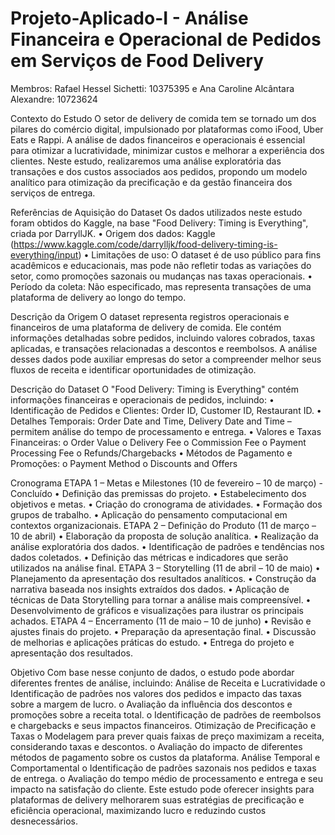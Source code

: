 # Projeto-Aplicado-I - Análise Financeira e Operacional de Pedidos em Serviços de Food Delivery
Membros: Rafael Hessel Sichetti: 10375395 e Ana Caroline Alcântara Alexandre: 10723624

Contexto do Estudo
O setor de delivery de comida tem se tornado um dos pilares do comércio digital, impulsionado por plataformas como iFood, Uber Eats e Rappi. A análise de dados financeiros e operacionais é essencial para otimizar a lucratividade, minimizar custos e melhorar a experiência dos clientes. Neste estudo, realizaremos uma análise exploratória das transações e dos custos associados aos pedidos, propondo um modelo analítico para otimização da precificação e da gestão financeira dos serviços de entrega.

Referências de Aquisição do Dataset
Os dados utilizados neste estudo foram obtidos do Kaggle, na base "Food Delivery: Timing is Everything", criada por DarryllJK.
•	Origem dos dados: Kaggle (https://www.kaggle.com/code/darrylljk/food-delivery-timing-is-everything/input) 
•	Limitações de uso: O dataset é de uso público para fins acadêmicos e educacionais, mas pode não refletir todas as variações do setor, como promoções sazonais ou mudanças nas taxas operacionais.
•	Período da coleta: Não especificado, mas representa transações de uma plataforma de delivery ao longo do tempo.

Descrição da Origem
O dataset representa registros operacionais e financeiros de uma plataforma de delivery de comida. Ele contém informações detalhadas sobre pedidos, incluindo valores cobrados, taxas aplicadas, e transações relacionadas a descontos e reembolsos. A análise desses dados pode auxiliar empresas do setor a compreender melhor seus fluxos de receita e identificar oportunidades de otimização.

Descrição do Dataset
O "Food Delivery: Timing is Everything" contém informações financeiras e operacionais de pedidos, incluindo:
•	Identificação de Pedidos e Clientes: Order ID, Customer ID, Restaurant ID.
•	Detalhes Temporais: Order Date and Time, Delivery Date and Time – permitem análise do tempo de processamento e entrega.
•	Valores e Taxas Financeiras: 
o	Order Value 
o	Delivery Fee 
o	Commission Fee 
o	Payment Processing Fee 
o	Refunds/Chargebacks 
•	Métodos de Pagamento e Promoções: 
o	Payment Method 
o	Discounts and Offers 

Cronograma
ETAPA 1 – Metas e Milestones (10 de fevereiro – 10 de março) - Concluído
•	Definição das premissas do projeto.
•	Estabelecimento dos objetivos e metas.
•	Criação do cronograma de atividades.
•	Formação dos grupos de trabalho.
•	Aplicação do pensamento computacional em contextos organizacionais.
ETAPA 2 – Definição do Produto (11 de março – 10 de abril)
•	Elaboração da proposta de solução analítica.
•	Realização da análise exploratória dos dados.
•	Identificação de padrões e tendências nos dados coletados.
•	Definição das métricas e indicadores que serão utilizados na análise final.
ETAPA 3 – Storytelling (11 de abril – 10 de maio)
•	Planejamento da apresentação dos resultados analíticos.
•	Construção da narrativa baseada nos insights extraídos dos dados.
•	Aplicação de técnicas de Data Storytelling para tornar a análise mais compreensível.
•	Desenvolvimento de gráficos e visualizações para ilustrar os principais achados.
ETAPA 4 – Encerramento (11 de maio – 10 de junho)
•	Revisão e ajustes finais do projeto.
•	Preparação da apresentação final.
•	Discussão de melhorias e aplicações práticas do estudo.
•	Entrega do projeto e apresentação dos resultados.

Objetivo
Com base nesse conjunto de dados, o estudo pode abordar diferentes frentes de análise, incluindo:
Análise de Receita e Lucratividade
o	Identificação de padrões nos valores dos pedidos e impacto das taxas sobre a margem de lucro.
o	Avaliação da influência dos descontos e promoções sobre a receita total.
o	Identificação de padrões de reembolsos e chargebacks e seus impactos financeiros.
Otimização de Precificação e Taxas
o	Modelagem para prever quais faixas de preço maximizam a receita, considerando taxas e descontos.
o	Avaliação do impacto de diferentes métodos de pagamento sobre os custos da plataforma.
Análise Temporal e Comportamental
o	Identificação de padrões sazonais nos pedidos e taxas de entrega.
o	Avaliação do tempo médio de processamento e entrega e seu impacto na satisfação do cliente.
Este estudo pode oferecer insights para plataformas de delivery melhorarem suas estratégias de precificação e eficiência operacional, maximizando lucro e reduzindo custos desnecessários.

